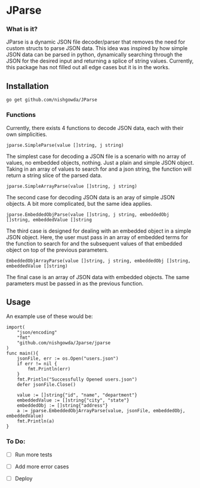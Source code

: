 # JParse

### What is it?
JParse is a dynamic JSON file decoder/parser that removes the need for custom structs to parse JSON data. This idea was inspired by how simple JSON data can be parsed in python, dynamically searching through the JSON for the desired input and returning a splice of string values. Currently, this package has not filled out all edge cases but it is in the works. 

## Installation
``` 
go get github.com/nishgowda/JParse 
```


### Functions 
Currently, there exists 4 functions to decode JSON data, each with their own simplicities.

```
jparse.SimpleParse(value []string, j string)
```
The simplest case for decoding a JSON file is a scenario with no array of values, no embedded objects, nothing. Just a plain and simple JSON object. Taking in an array of values to search for and a json string, the function will return a string slice of the parsed data.

```
jparse.SimpleArrayParse(value []string, j string)
```
The second case for decoding JSON data is an aray of simple JSON objects. A bit more complicated, but the same idea applies. 

```
jparse.EmbeddedObjParse(value []string, j string, embeddedObj []string, embeddedValue []string
```
The third case is designed for dealing with an embedded object in a simple JSON object. Here, the user must pass in an array of embedded terms for the function to search for and the subsequent values of that embedded object on top of the previous parameters. 

```
EmbeddedObjArrayParse(value []string, j string, embeddedObj []string, embeddedValue []string)
```
The final case is an array of JSON data with embedded objects. The same parameters must be passed in as the previous function. 

## Usage
An example use of these would be:
```
import(
    "json/encoding"
    "fmt"
    "github.com/nishgowda/Jparse/jparse
)
func main(){
    jsonFile, err := os.Open("users.json")
    if err != nil {
        fmt.Println(err)
    }
    fmt.Println("Successfully Opened users.json")
    defer jsonFile.Close()

    value := []string{"id", "name", "department"}
    embeddedValue := []string{"city", "state"}
    embeddedObj := []string{"address"}
    a := jparse.EmbeddedObjArrayParse(value, jsonFile, embeddedObj, embeddedValue)
    fmt.Println(a)
}
```
### To Do:
- [ ] Run more tests
- [ ] Add more error cases
- [ ] Deploy
  
